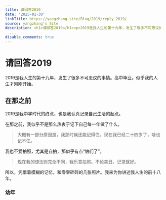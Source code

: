 ```yaml
---
title: 请回答2019
date: '2025-01-30'
linkTitle: https://yangzhang.site/Blog/2019/reply_2019/
source: yangzhang's Site
description: <h1>请回答2019</h1><p>2019是我人生的第十九年，发生了很多不可思议的事情。高中毕业，似乎我的人生才刚刚开始。</p><h2>在那之前</h2><p>2019是我中学时代的终点，也是我认真记录自己生活的起点。</p><p>在那之前，我似乎不是那么热衷于记下自己每一年做了什么。</p><blockquote><p>大概有一部分原因是，我那时候还能记得住。现在我已经二十四岁了，啥也记不住。</p></blockquote><p>我也不爱拍照，尤其是自拍，那似乎有点“娘们了”。</p><blockquote><p>现在我的想法则完全不同，我乐意拍照。不论美丑，记录就好。</p></blockquote><p>所以，凭借着模糊的记忆，和零零碎碎的几张照片。我来为你讲述我人生的前十八年。</p><h3>幼年</h3><figure
  ...
disable_comments: true
---
```

<h1>请回答2019</h1><p>2019是我人生的第十九年，发生了很多不可思议的事情。高中毕业，似乎我的人生才刚刚开始。</p><h2>在那之前</h2><p>2019是我中学时代的终点，也是我认真记录自己生活的起点。</p><p>在那之前，我似乎不是那么热衷于记下自己每一年做了什么。</p><blockquote><p>大概有一部分原因是，我那时候还能记得住。现在我已经二十四岁了，啥也记不住。</p></blockquote><p>我也不爱拍照，尤其是自拍，那似乎有点“娘们了”。</p><blockquote><p>现在我的想法则完全不同，我乐意拍照。不论美丑，记录就好。</p></blockquote><p>所以，凭借着模糊的记忆，和零零碎碎的几张照片。我来为你讲述我人生的前十八年。</p><h3>幼年</h3><figure ...